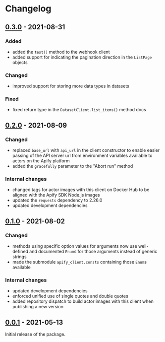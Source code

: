Changelog
=========

[0.3.0](../../releases/tag/v0.3.0) - 2021-08-31
-----------------------------------------------

### Added

- added the `test()` method to the webhook client
- added support for indicating the pagination direction in the `ListPage` objects

### Changed

- improved support for storing more data types in datasets

### Fixed

- fixed return type in the `DatasetClient.list_items()` method docs

[0.2.0](../../releases/tag/v0.2.0) - 2021-08-09
-----------------------------------------------

### Changed

- replaced `base_url` with `api_url` in the client constructor
  to enable easier passing of the API server url from environment variables available to actors on the Apify platform
- added the `gracefully` parameter to the "Abort run" method

### Internal changes

- changed tags for actor images with this client on Docker Hub to be aligned with the Apify SDK Node.js images
- updated the `requests` dependency to 2.26.0
- updated development dependencies

[0.1.0](../../releases/tag/v0.1.0) - 2021-08-02
-----------------------------------------------

### Changed

- methods using specific option values for arguments now use well-defined and documented `Enum`s for those arguments instead of generic strings
- made the submodule `apify_client.consts` containing those `Enum`s available

### Internal changes

- updated development dependencies
- enforced unified use of single quotes and double quotes
- added repository dispatch to build actor images with this client when publishing a new version

[0.0.1](../../releases/tag/v0.0.1) - 2021-05-13
-----------------------------------------------

Initial release of the package.
